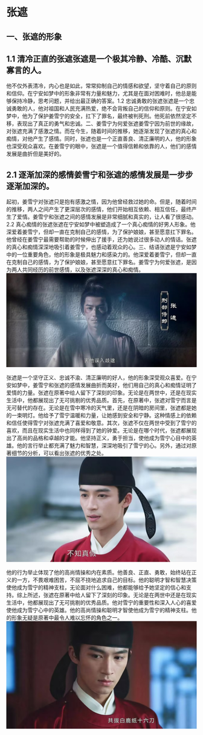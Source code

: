 # 张遮



## 一、张遮的形象                                                                                                                                                    

## 1.1 清冷正直的张遮张遮是一个极其冷静、冷酷、沉默寡言的人。                                                                          

  他不仅外表清冷，内心也是如此，常常抑制自己的情感和欲望，坚守着自己的原则和信仰。在宁安如梦中的形象非常有力量和魅力，尤其是在面对困难时，他总是能够保持冷静，思考问题，并给出最正确的答案。1.2 忠诚勇敢的张遮张遮是一个忠诚勇敢的人，他对祖国和人民充满热爱，绝不会背叛自己的信仰和原则。在宁安如梦中，他为了保护姜雪宁的安全，扛下了罪名，最终被判死刑。他死前依然坚定不移，表现出了真正的勇气和忠诚。二、姜雪宁为何爱张遮姜雪宁因为前世的缘故，对张遮充满了感激之情。而在今生，随着时间的推移，她逐渐发现了张遮的真心和痴情，对他产生了感情。同时，张遮也是一个正直善良、清正廉明的人，他的形象也深受观众喜欢。在姜雪宁的眼中，张遮是一个值得信赖和依靠的人，他们的感情发展是曲折但是美好的。

## 2.1 逐渐加深的感情姜雪宁和张遮的感情发展是一步步逐渐加深的。

​    起初，姜雪宁对张遮只是抱有感激之情，因为他曾经救过她的命。但是，随着时间的推移，两人之间产生了更深层次的感情，他们开始相互依赖、相互信任，最终产生了爱情。姜雪宁和张遮之间的感情发展是非常细腻和真实的，让人看了很感动。2.2 真心痴情的张遮张遮在宁安如梦中被塑造成了一个真心痴情的好男人形象。他深爱着姜雪宁，但却一直在克制自己的感情，为了保护娘娘，甚至愿意扛下罪名。他曾经在姜雪宁最需要帮助的时候伸出了援手，还为她说过很多动人的情话。张遮的真心和痴情深深地吸引着姜雪宁，也感动着观众的心。三、结语张遮是宁安如梦中的一位重要角色，他的形象是极具魅力和感染力的。他深爱着姜雪宁，但却一直在克制自己的感情，为了保护娘娘，甚至愿意扛下罪名。姜雪宁为何爱张遮，是因为两人共同经历的前世感情，以及张遮深深的真心和痴情。![2E22079EE4B69E374EA07C941B06F151](%E5%BC%A0%E9%81%AE.assets/2E22079EE4B69E374EA07C941B06F151.jpg)

张遮是一个坚守正义、忠诚不渝、清正廉明的好人，他的形象深受观众喜爱。在宁安如梦中，姜雪宁和张遮的感情发展曲折而美好，他们用自己的真心和痴情证明了爱情的力量。张遮在原著中给人留下了深刻的印象。无论是在两世中，还是在现实生活中，他都展现出了无可挑剔的优秀品质。首先，在原著中，张遮对雪宁而言是无可替代的存在。无论是在雪中寒冷的天气里，还是在阴暗的房间里，张遮都是她的一束明灯。他给予了雪宁温暖和力量，让她感到安全和宁静。这种情感上的依赖和信任使得雪宁对张遮充满了喜爱和敬意。其次，张遮不仅在两世中受到了雪宁的喜欢，而且在现实生活中也同样得到了她的钟爱。无论是在哪个时代，张遮都展现出了高尚的品格和卓越的才能。他坚持正义，勇于担当，使他成为雪宁心目中的英雄。他的言行举止都充满了魅力和智慧，深深地吸引了雪宁的心。另外，通过对原著细节的分析，可以看出张遮的优秀之处。![D69498D4225CE7D653E97F941A3B65BD](%E5%BC%A0%E9%81%AE.assets/D69498D4225CE7D653E97F941A3B65BD.jpg)

他的行为举止体现了他的高尚情操和内在素质。他善良、正直、勇敢，始终站在正义的一方，不畏艰难困苦，不屈不挠地追求自己的目标。他的聪明才智和智慧决策使他成为雪宁的精神支柱，无论面对什么困难，他都能够给予她坚定的信心和支持。综上所述，张遮在原著中给人留下了深刻的印象。无论是在两世中还是在现实生活中，他都展现出了无可挑剔的优秀品质。他对雪宁的重要性和深入人心的喜爱使他成为雪宁心中的英雄。他的高尚情操和聪明才智使他成为雪宁的精神支柱。他的形象无疑是原著中最令人难以忘怀的角色之一。![1C391F3BA92753B3FF61ECF543B18FC1](%E5%BC%A0%E9%81%AE.assets/1C391F3BA92753B3FF61ECF543B18FC1.jpg)
